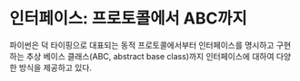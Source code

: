 # 인터페이스: 프로토콜에서 ABC까지

파이썬은 덕 타이핑으로 대표되는 동적 프로토콜에서부터 인터페이스를 명시하고 구현하는 추상 베이스 클래스(ABC, abstract base class)까지 인터페이스에 대하여 다양한 방식을 제공하고 있다.

